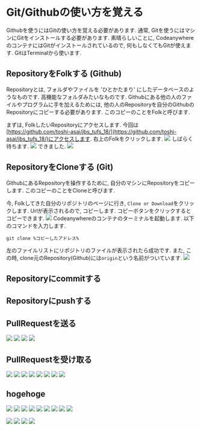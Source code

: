 # Git/Githubの使い方を覚える
Githubを使うにはGitの使い方を覚える必要があります. 通常, Gitを使うにはマシンにGitをインストールする必要があります. 素晴らしいことに, CodeanywhereのコンテナにはGitがインストールされているので, 何もしなくてもGitが使えます. GitはTerminalから使います.

## RepositoryをFolkする (Github)
Repositoryとは, フォルダやファイルを 'ひとかたまり' にしたデータベースのようなものです. 高機能なフォルダみたいなものです. Githubにある他の人のファイルやプログラムに手を加えるためには, 他の人のRepositoryを自分のGithubのRepositoryにコピーする必要があります. このコピーのことをFolkと呼びます. 

まずは, FolkしたいRepositoryにアクセスします. 今回は[https://github.com/toshi-asai/jbs_tufs_18/](https://github.com/toshi-asai/jbs_tufs_18/)にアクセスします.
右上のFolkをクリックします.
![](pics/pics%20%2837%29.png)
しばらく待ちます.
![](pics/pics%20%2838%29.png)
できました.
![](pics/pics%20%2839%29.png)

## RepositoryをCloneする (Git)
GithubにあるRepositoryを操作するために, 自分のマシンにRepositoryをコピーします. このコピーのことをCloneと呼びます.

今, Folkしてきた自分のリポジトリのページに行き, `Clone or Download`をクリックします. Urlが表示されるので, コピーします. コピーボタンをクリックするとコピーできます.
![](pics/pics%20%2845%29.png)
Codeanywhereのコンテナのターミナルを起動します. 以下のコマンドを入力します.
```
git clone %コピーしたアドレス%
```
左のファイルリストにリポジトリのファイルが表示されたら成功です. また, この時, clone元のRepository(Github)には`origin`という名前がついています.
![](pics/pics%20%2846%29.png)

## Repositoryにcommitする

## Repositoryにpushする

## PullRequestを送る
![](pics/pics%20%2850%29.png)
![](pics/pics%20%2851%29.png)
![](pics/pics%20%2852%29.png)
![](pics/pics%20%2853%29.png)

## PullRequestを受け取る
![](pics/pics%20%2854%29.png)
![](pics/pics%20%2855%29.png)
![](pics/pics%20%2856%29.png)
![](pics/pics%20%2857%29.png)
![](pics/pics%20%2858%29.png)
![](pics/pics%20%2859%29.png)
![](pics/pics%20%2860%29.png)
![](pics/pics%20%2861%29.png)

## hogehoge

![](pics/pics%20%2862%29.png)
![](pics/pics%20%2863%29.png)
![](pics/pics%20%2864%29.png)
![](pics/pics%20%2865%29.png)
![](pics/pics%20%2866%29.png)
![](pics/pics%20%2867%29.png)
![](pics/pics%20%2868%29.png)
![](pics/pics%20%2869%29.png)
![](pics/pics%20%2870%29.png)

![](pics/pics%20%2846%29.png)
![](pics/pics%20%2847%29.png)
![](pics/pics%20%2848%29.png)
![](pics/pics%20%2849%29.png)
